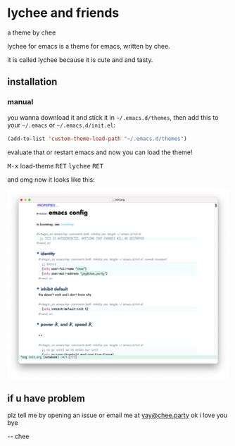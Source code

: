 # lychee and friends

a theme by chee

lychee for emacs is a theme for emacs, written by chee.

it is called lychee because it is cute and and tasty.

## installation

### manual

you wanna download it and stick it in `~/.emacs.d/themes`, then add this to your
`~/.emacs` or `~/.emacs.d/init.el`:

```lisp
(add-to-list 'custom-theme-load-path "~/.emacs.d/themes")
```

evaluate that or restart emacs and now you can load the theme!

<kbd>M-x</kbd> <kdb>load-theme</kdb> <kbd>RET</kbd> <kbd>lychee</kbd> <kbd>RET</kbd>

and omg now it looks like this:

![screenshot](./screenshot.png)

## if u have problem

plz tell me by opening an issue or email me at [yay@chee.party](mailto:lychee@chee.party)
ok i love you bye


-- chee
